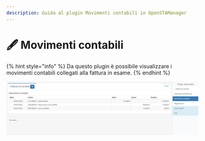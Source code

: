 ```yaml
---
description: Guida al plugin Movimenti contabili in OpenSTAManager
---
```


# 🖋 Movimenti contabili

{% hint style="info" %}
Da questo plugin è possibile visualizzare i movimenti contabili collegati alla fattura in esame.
{% endhint %}

![](<../../../../../.gitbook/assets/image (43).png>)
